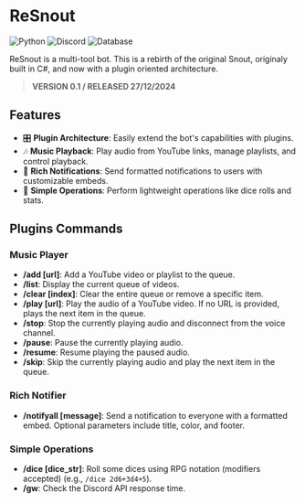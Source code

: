 # ReSnout

![Python](https://img.shields.io/badge/Python-FFD43B?style=for-the-badge&logo=python&logoColor=blue) ![Discord](https://img.shields.io/badge/Discord-5865F2?style=for-the-badge&logo=discord&logoColor=white) ![Database](https://img.shields.io/badge/Sqlite-003B57?style=for-the-badge&logo=sqlite&logoColor=white)

ReSnout is a multi-tool bot. This is a rebirth of the original Snout, originaly built in C#, and now with a plugin oriented architecture.

> **VERSION 0.1 / RELEASED 27/12/2024**

## Features

- 🎛️ **Plugin Architecture**: Easily extend the bot's capabilities with plugins.
- 🎶 **Music Playback**: Play audio from YouTube links, manage playlists, and control playback.
- 📢 **Rich Notifications**: Send formatted notifications to users with customizable embeds.
- 🎲 **Simple Operations**: Perform lightweight operations like dice rolls and stats.

## Plugins Commands

### Music Player

- **/add [url]**: Add a YouTube video or playlist to the queue.
- **/list**: Display the current queue of videos.
- **/clear [index]**: Clear the entire queue or remove a specific item.
- **/play [url]**: Play the audio of a YouTube video. If no URL is provided, plays the next item in the queue.
- **/stop**: Stop the currently playing audio and disconnect from the voice channel.
- **/pause**: Pause the currently playing audio.
- **/resume**: Resume playing the paused audio.
- **/skip**: Skip the currently playing audio and play the next item in the queue.

### Rich Notifier

- **/notifyall [message]**: Send a notification to everyone with a formatted embed. Optional parameters include title, color, and footer.

### Simple Operations

- **/dice [dice_str]**: Roll some dices using RPG notation (modifiers accepted) (e.g., `/dice 2d6+3d4+5`).
- **/gw**: Check the Discord API response time.
